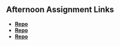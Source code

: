 ## Afternoon Assignment Links

* **[Repo](https://github.com/Jasperdelight/<ASSIGNMENT_REPO>)**
* **[Repo](https://github.com/Jasperdelight/<ASSIGNMENT_REPO>)**
* **[Repo](https://github.com/Jasperdelight/<ASSIGNMENT_REPO>)**
